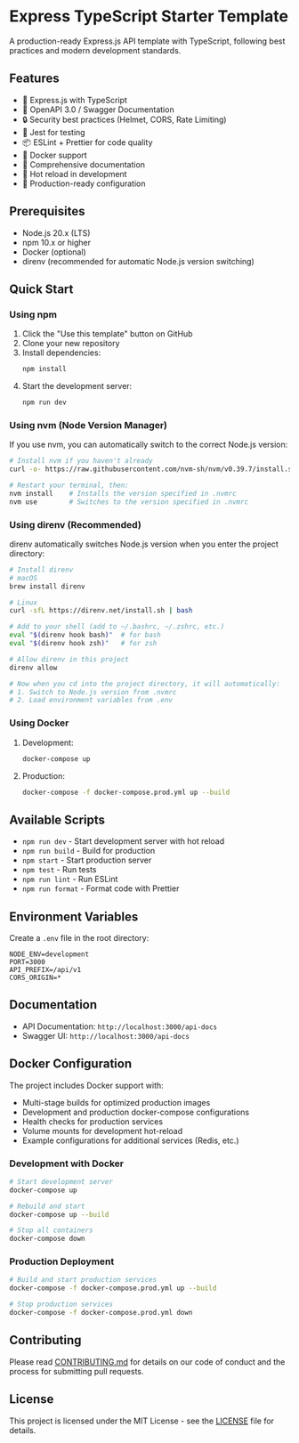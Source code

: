 # Express TypeScript Starter Template

A production-ready Express.js API template with TypeScript, following best practices and modern development standards.

## Features

- 🚀 Express.js with TypeScript
- 📝 OpenAPI 3.0 / Swagger Documentation
- 🔒 Security best practices (Helmet, CORS, Rate Limiting)
- 🧪 Jest for testing
- 📦 ESLint + Prettier for code quality
- 🐳 Docker support
- 📝 Comprehensive documentation
- 🔄 Hot reload in development
- 🚀 Production-ready configuration

## Prerequisites

- Node.js 20.x (LTS)
- npm 10.x or higher
- Docker (optional)
- direnv (recommended for automatic Node.js version switching)

## Quick Start

### Using npm

1. Click the "Use this template" button on GitHub
2. Clone your new repository
3. Install dependencies:
   ```bash
   npm install
   ```
4. Start the development server:
   ```bash
   npm run dev
   ```

### Using nvm (Node Version Manager)

If you use nvm, you can automatically switch to the correct Node.js version:

```bash
# Install nvm if you haven't already
curl -o- https://raw.githubusercontent.com/nvm-sh/nvm/v0.39.7/install.sh | bash

# Restart your terminal, then:
nvm install    # Installs the version specified in .nvmrc
nvm use        # Switches to the version specified in .nvmrc
```

### Using direnv (Recommended)

direnv automatically switches Node.js version when you enter the project directory:

```bash
# Install direnv
# macOS
brew install direnv

# Linux
curl -sfL https://direnv.net/install.sh | bash

# Add to your shell (add to ~/.bashrc, ~/.zshrc, etc.)
eval "$(direnv hook bash)"  # for bash
eval "$(direnv hook zsh)"   # for zsh

# Allow direnv in this project
direnv allow

# Now when you cd into the project directory, it will automatically:
# 1. Switch to Node.js version from .nvmrc
# 2. Load environment variables from .env
```

### Using Docker

1. Development:
   ```bash
   docker-compose up
   ```

2. Production:
   ```bash
   docker-compose -f docker-compose.prod.yml up --build
   ```

## Available Scripts

- `npm run dev` - Start development server with hot reload
- `npm run build` - Build for production
- `npm start` - Start production server
- `npm test` - Run tests
- `npm run lint` - Run ESLint
- `npm run format` - Format code with Prettier

## Environment Variables

Create a `.env` file in the root directory:

```env
NODE_ENV=development
PORT=3000
API_PREFIX=/api/v1
CORS_ORIGIN=*
```

## Documentation

- API Documentation: `http://localhost:3000/api-docs`
- Swagger UI: `http://localhost:3000/api-docs`

## Docker Configuration

The project includes Docker support with:

- Multi-stage builds for optimized production images
- Development and production docker-compose configurations
- Health checks for production services
- Volume mounts for development hot-reload
- Example configurations for additional services (Redis, etc.)

### Development with Docker

```bash
# Start development server
docker-compose up

# Rebuild and start
docker-compose up --build

# Stop all containers
docker-compose down
```

### Production Deployment

```bash
# Build and start production services
docker-compose -f docker-compose.prod.yml up --build

# Stop production services
docker-compose -f docker-compose.prod.yml down
```

## Contributing

Please read [CONTRIBUTING.md](.github/CONTRIBUTING.md) for details on our code of conduct and the process for submitting pull requests.

## License

This project is licensed under the MIT License - see the [LICENSE](LICENSE) file for details. 